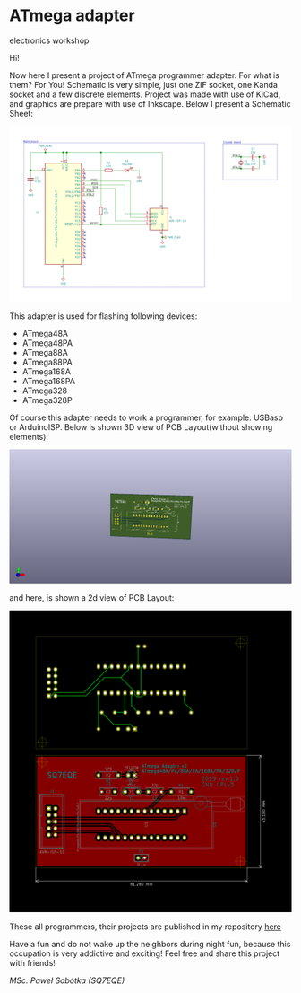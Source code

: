 # ATmega adapter
electronics workshop

Hi!

Now here I present a project of ATmega programmer adapter. For what is them? For You! Schematic is very simple, just one ZIF socket, one Kanda socket and a few discrete elements. Project was made with use of KiCad, and graphics are prepare with use of Inkscape. Below I present a Schematic Sheet:

![pict. 1](https://github.com/majsterklepka/lab1/raw/master/atmega_prog_adapter_v2/drawings/atmega_prog_adapter_v2-sheet.png "ATmega Schematic Sheet")

This adapter is used for flashing following devices:

- ATmega48A
- ATmega48PA
- ATmega88A
- ATmega88PA
- ATmega168A
- ATmega168PA
- ATmega328
- ATmega328P

Of course this adapter needs to work a programmer, for example: USBasp or ArduinoISP. Below is shown 3D view of PCB Layout(without showing elements):

![pict. 2](https://github.com/majsterklepka/lab1/raw/master/atmega_prog_adapter_v2/drawings/atmega_prog_adapter_v2.png "ATmega Adapter 3D view of PCB")

and here, is shown a 2d view of PCB Layout:

![pict. 3](https://github.com/majsterklepka/lab1/raw/master/atmega_prog_adapter_v2/drawings/atmega_prog_adapter_v2-brd.png "ATmega Adapter 2D view of PCB")

These all programmers, their projects are published in my repository [here](https://github.com/majsterklepka/avr-programmers.git "MajsterKlepka AVR-PROGRAMMERS Repo")

Have a fun and do not wake up the neighbors during night fun, because this occupation is very addictive and exciting! Feel free and share this project with friends!

_MSc. Paweł Sobótka (SQ7EQE)_ 
